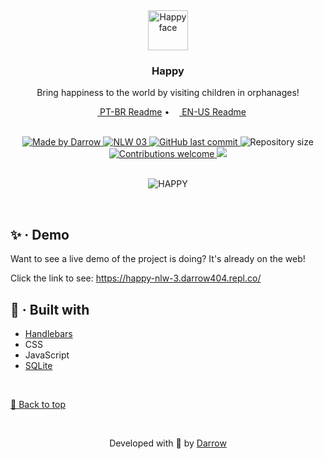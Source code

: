 <div align="center" id="top">
  <!-- Logo & Basic info project -->
  <a href="https://happy-nlw-3.darrow404.repl.co/">
    <img src="https://github.com/darrow12/Happy-NLW-3/blob/master/public/images/logo-icon.png" alt="Happy face" height="64"/>
  </a>
  
  <h3>Happy</h3>
  <p>Bring happiness to the world by visiting children in orphanages!</p>

  <!-- Readme languages -->
  <p>
    <a href="README-pt.md"><img src="https://github.com/darrow12/Pop_OS-posInstall/blob/main/.github/br.png" height="12"> PT-BR Readme</a> 
    • 
    <a href="README.md"><img src="https://github.com/darrow12/Pop_OS-posInstall/blob/main/.github/us.png" height="12"> EN-US Readme</a>
  </p>
  
  <br>
  
  <!-- Badges-->
  <a href="https://github.com/darrow12">
    <img src="https://img.shields.io/static/v1?label=Made by&message=Darrow&color=FFD666&labelColor=0CC2CA&style=<STYLE>&logo=github" alt="Made by Darrow" title="Made by Darrow">
  </a>
  <a href="https://lp.rocketseat.com.br/nlw">
    <img src="https://img.shields.io/static/v1?label=NLW&message=03&color=FFD666&labelColor=0CC2CA" alt="NLW 03">
  </a>

  <a href="https://github.com/darrow12/Happy-NLW-3/commits/master">
    <img alt="GitHub last commit" src="https://img.shields.io/github/last-commit/darrow12/Happy-NLW-3?label=Last commit&color=FFD666&labelColor=0CC2CA">
  </a>

  <img alt="Repository size" src="https://img.shields.io/github/repo-size/darrow12/Happy-NLW-3?label=Repo size&color=FFD666&labelColor=0CC2CA">
  <a href="https://github.com/darrow12/Happy-NLW-3/pulls">
    <img alt="Contributions welcome" src="https://img.shields.io/static/v1?label=Contributions&message=welcome!&color=FFD666&labelColor=0CC2CA">
  </a>
  
  
  <a href="https://github.com/darrow12/Happy-NLW-3/blob/master/LICENSE">
    <img src="https://img.shields.io/github/license/darrow12/Happy-NLW-3?color=FFD666&label=License&labelColor=0CC2CA">
  </a>

<br>
<br>

![HAPPY](https://user-images.githubusercontent.com/47289706/189036282-6ce0ddc1-36c7-4f43-a2cb-d9b52ee37a2b.png#vitrinedev)
</div>


<br>

## ✨ · Demo

Want to see a live demo of the project is doing? It's already on the web!

Click the link to see: https://happy-nlw-3.darrow404.repl.co/

## 🚀 · Built with
- [Handlebars](https://handlebarsjs.com/)
- CSS
- JavaScript
- [SQLite](https://www.sqlite.org/)

<br>

<a href='#top'>🔼 Back to top</a>

<br>

<p align="center">Developed with 💙 by <a href="https://github.com/darrow12">Darrow</a></p>
